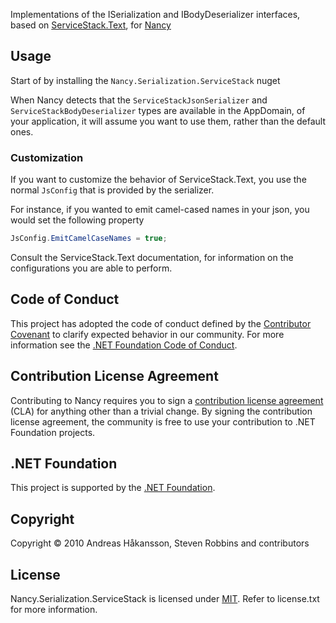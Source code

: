 Implementations of the ISerialization and IBodyDeserializer interfaces, based on [ServiceStack.Text](https://github.com/ServiceStack/ServiceStack.Text), for [Nancy](http://nancyfx.org)

## Usage

Start of by installing the `Nancy.Serialization.ServiceStack` nuget

When Nancy detects that the `ServiceStackJsonSerializer` and `ServiceStackBodyDeserializer` types are available in the AppDomain, of your application, it will assume you want to use them, rather than the default ones.

### Customization

If you want to customize the behavior of ServiceStack.Text, you use the normal `JsConfig` that is provided by the serializer.

For instance, if you wanted to emit camel-cased names in your json, you would set the following property

```c#
JsConfig.EmitCamelCaseNames = true;
```

Consult the ServiceStack.Text documentation, for information on the configurations you are able to perform.

## Code of Conduct

This project has adopted the code of conduct defined by the [Contributor Covenant](http://contributor-covenant.org/) to clarify expected behavior in our community. For more information see the [.NET Foundation Code of Conduct](http://www.dotnetfoundation.org/code-of-conduct).

## Contribution License Agreement

Contributing to Nancy requires you to sign a [contribution license agreement](https://cla2.dotnetfoundation.org/) (CLA) for anything other than a trivial change. By signing the contribution license agreement, the community is free to use your contribution to .NET Foundation projects.

## .NET Foundation

This project is supported by the [.NET Foundation](http://www.dotnetfoundation.org).

## Copyright

Copyright © 2010 Andreas Håkansson, Steven Robbins and contributors

## License

Nancy.Serialization.ServiceStack is licensed under [MIT](http://www.opensource.org/licenses/mit-license.php "Read more about the MIT license form"). Refer to license.txt for more information.

